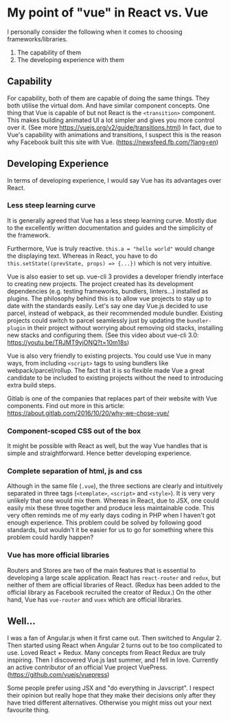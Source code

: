 # My point of "vue" in React vs. Vue

I personally consider the following when it comes to choosing frameworks/libraries.

1. The capability of them
2. The developing experience with them


## Capability

For capability, both of them are capable of doing the same things. They both utilise the virtual dom. And have similar component concepts. One thing that Vue is capable of but not React is the `<transition>` component. This makes building animated UI a lot simpler and gives you more control over it. (See more https://vuejs.org/v2/guide/transitions.html) In fact, due to Vue's capability with animations and transitions, I suspect this is the reason why Facebook built this site with Vue. (https://newsfeed.fb.com/?lang=en)

## Developing Experience

In terms of developing experience, I would say Vue has its advantages over React. 

### Less steep learning curve
It is generally agreed that Vue has a less steep learning curve. Mostly due to the excellently written documentation and guides and the simplicity of the framework. 

Furthermore, Vue is truly reactive. `this.a = "hello world"` would change the displaying text. Whereas in React, you have to do `this.setState((prevState, props) => {...})` which is not very intuitive.

Vue is also easier to set up. vue-cli 3 provides a developer friendly interface to creating new projects. The project created has its development dependencies (e.g. testing frameworks, bundlers, linters...) installed as plugins. The philosophy behind this is to allow vue projects to stay up to date with the standards easily. Let's say one day Vue.js decided to use parcel, instead of webpack, as their recommended module bundler. Existing projects could switch to parcel seamlessly just by updating the `bundler-plugin` in their project without worrying about removing old stacks, installing new stacks and configuring them. (See this video about vue-cli 3.0: https://youtu.be/TRJMT9yjONQ?t=10m18s)
 
Vue is also very friendly to existing projects. You could use Vue in many ways, from including `<script>` tags to using bundlers like webpack/parcel/rollup. The fact that it is so flexible made Vue a great candidate to be included to existing projects without the need to introducing extra build steps. 

Gitlab is one of the companies that replaces part of their website with Vue components. Find out more in this article: https://about.gitlab.com/2016/10/20/why-we-chose-vue/

### Component-scoped CSS out of the box
It might be possible with React as well, but the way Vue handles that is simple and straightforward. Hence better developing experience.

### Complete separation of html, js and css
Although in the same file (`.vue`), the three sections are clearly and intuitively separated in three tags (`<template>`, `<script>` and `<style>`). It is very very unlikely that one would mix them. Whereas in React, due to JSX, one could easily mix these three together and produce less maintainable code. This very often reminds me of my early days coding in PHP when I haven't got enough experience. This problem could be solved by following good standards, but wouldn't it be easier for us to go for something where this problem could hardly happen?

### Vue has more official libraries
Routers and Stores are two of the main features that is essential to developing a large scale application. React has `react-router` and `redux`, but neither of them are official libraries of React. (Redux has been added to the official library as Facebook recruited the creator of Redux.) On the other hand, Vue has `vue-router` and `vuex` which are official libraries. 


## Well...
I was a fan of Angular.js when it first came out. Then switched to Angular 2. Then started using React when Angular 2 turns out to be too complicated to use. Loved React + Redux. Many concepts from React Redux are truly inspiring. Then I discovered Vue.js last summer, and I fell in love. Currently an active contributor of an official Vue project VuePress. (https://github.com/vuejs/vuepress) 

Some people prefer using JSX and "do everything in Javscript". I respect their opinion but really hope that they make their decisions only after they have tried different alternatives. Otherwise you might miss out your next favourite thing.

